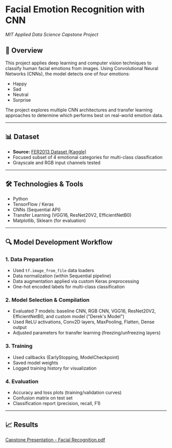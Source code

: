 # Facial Emotion Recognition with CNN  
*MIT Applied Data Science Capstone Project*

## 🧠 Overview
This project applies deep learning and computer vision techniques to classify human facial emotions from images. Using Convolutional Neural Networks (CNNs), the model detects one of four emotions:

- Happy  
- Sad  
- Neutral  
- Surprise

The project explores multiple CNN architectures and transfer learning approaches to determine which performs best on real-world emotion data.

---

## 📊 Dataset
- **Source:** [FER2013 Dataset (Kaggle)](https://www.kaggle.com/datasets/msambare/fer2013)
- Focused subset of 4 emotional categories for multi-class classification
- Grayscale and RGB input channels tested

---

## 🛠️ Technologies & Tools
- Python  
- TensorFlow / Keras  
- CNNs (Sequential API)  
- Transfer Learning (VGG16, ResNet20V2, EfficientNetB0)  
- Matplotlib, Sklearn (for evaluation)

---

## 🔍 Model Development Workflow

### 1. **Data Preparation**
- Used `tf.image_from_file` data loaders  
- Data normalization (within Sequential pipeline)  
- Data augmentation applied via custom Keras preprocessing  
- One-hot encoded labels for multi-class classification  

### 2. **Model Selection & Compilation**
- Evaluated 7 models: baseline CNN, RGB CNN, VGG16, ResNet20V2, EfficientNetB0, and custom model ("Derek's Model")  
- Used ReLU activations, Conv2D layers, MaxPooling, Flatten, Dense output  
- Adjusted parameters for transfer learning (freezing/unfreezing layers)

### 3. **Training**
- Used callbacks (EarlyStopping, ModelCheckpoint)  
- Saved model weights  
- Logged training history for visualization  

### 4. **Evaluation**
- Accuracy and loss plots (training/validation curves)  
- Confusion matrix on test set  
- Classification report (precision, recall, F1)

---

## 📈 Results
[Capstone Presentation - Facial Recognition.pdf](https://github.com/user-attachments/files/21536650/Capstone.Presentation.-.Facial.Recognition.pdf)


